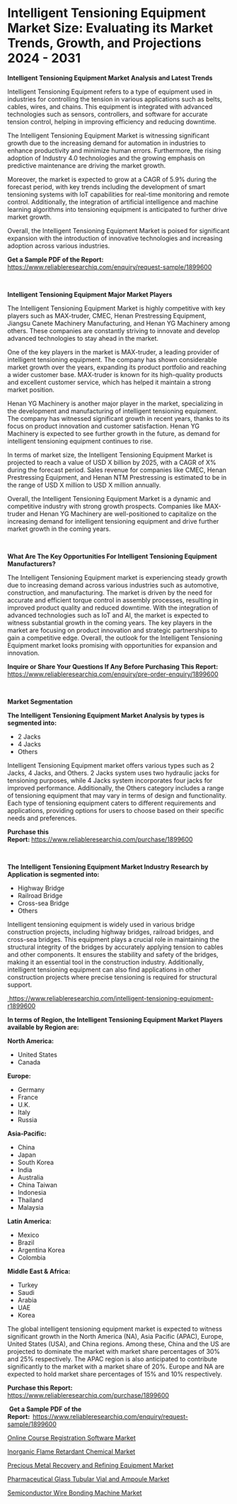 <p><h1>Intelligent Tensioning Equipment Market Size: Evaluating its Market Trends, Growth, and Projections 2024 - 2031</h1></p><p><strong>Intelligent Tensioning Equipment Market Analysis and Latest Trends</strong></p>
<p><p>Intelligent Tensioning Equipment refers to a type of equipment used in industries for controlling the tension in various applications such as belts, cables, wires, and chains. This equipment is integrated with advanced technologies such as sensors, controllers, and software for accurate tension control, helping in improving efficiency and reducing downtime.</p><p>The Intelligent Tensioning Equipment Market is witnessing significant growth due to the increasing demand for automation in industries to enhance productivity and minimize human errors. Furthermore, the rising adoption of Industry 4.0 technologies and the growing emphasis on predictive maintenance are driving the market growth.</p><p>Moreover, the market is expected to grow at a CAGR of 5.9% during the forecast period, with key trends including the development of smart tensioning systems with IoT capabilities for real-time monitoring and remote control. Additionally, the integration of artificial intelligence and machine learning algorithms into tensioning equipment is anticipated to further drive market growth.</p><p>Overall, the Intelligent Tensioning Equipment Market is poised for significant expansion with the introduction of innovative technologies and increasing adoption across various industries.</p></p>
<p><strong>Get a Sample PDF of the Report:&nbsp;</strong> <a href="https://www.reliableresearchiq.com/enquiry/request-sample/1899600">https://www.reliableresearchiq.com/enquiry/request-sample/1899600</a></p>
<p>&nbsp;</p>
<p><strong>Intelligent Tensioning Equipment Major Market Players</strong></p>
<p><p>The Intelligent Tensioning Equipment Market is highly competitive with key players such as MAX-truder, CMEC, Henan Prestressing Equipment, Jiangsu Canete Machinery Manufacturing, and Henan YG Machinery among others. These companies are constantly striving to innovate and develop advanced technologies to stay ahead in the market.</p><p>One of the key players in the market is MAX-truder, a leading provider of intelligent tensioning equipment. The company has shown considerable market growth over the years, expanding its product portfolio and reaching a wider customer base. MAX-truder is known for its high-quality products and excellent customer service, which has helped it maintain a strong market position.</p><p>Henan YG Machinery is another major player in the market, specializing in the development and manufacturing of intelligent tensioning equipment. The company has witnessed significant growth in recent years, thanks to its focus on product innovation and customer satisfaction. Henan YG Machinery is expected to see further growth in the future, as demand for intelligent tensioning equipment continues to rise.</p><p>In terms of market size, the Intelligent Tensioning Equipment Market is projected to reach a value of USD X billion by 2025, with a CAGR of X% during the forecast period. Sales revenue for companies like CMEC, Henan Prestressing Equipment, and Henan NTM Prestressing is estimated to be in the range of USD X million to USD X million annually.</p><p>Overall, the Intelligent Tensioning Equipment Market is a dynamic and competitive industry with strong growth prospects. Companies like MAX-truder and Henan YG Machinery are well-positioned to capitalize on the increasing demand for intelligent tensioning equipment and drive further market growth in the coming years.</p></p>
<p>&nbsp;</p>
<p><strong>What Are The Key Opportunities For Intelligent Tensioning Equipment Manufacturers?</strong></p>
<p><p>The Intelligent Tensioning Equipment market is experiencing steady growth due to increasing demand across various industries such as automotive, construction, and manufacturing. The market is driven by the need for accurate and efficient torque control in assembly processes, resulting in improved product quality and reduced downtime. With the integration of advanced technologies such as IoT and AI, the market is expected to witness substantial growth in the coming years. The key players in the market are focusing on product innovation and strategic partnerships to gain a competitive edge. Overall, the outlook for the Intelligent Tensioning Equipment market looks promising with opportunities for expansion and innovation.</p></p>
<p><strong>Inquire or Share Your Questions If Any Before Purchasing This Report:</strong> <a href="https://www.reliableresearchiq.com/enquiry/pre-order-enquiry/1899600">https://www.reliableresearchiq.com/enquiry/pre-order-enquiry/1899600</a></p>
<p>&nbsp;</p>
<p><strong>Market Segmentation</strong></p>
<p><strong>The Intelligent Tensioning Equipment Market Analysis by types is segmented into:</strong></p>
<p><ul><li>2 Jacks</li><li>4 Jacks</li><li>Others</li></ul></p>
<p><p>Intelligent Tensioning Equipment market offers various types such as 2 Jacks, 4 Jacks, and Others. 2 Jacks system uses two hydraulic jacks for tensioning purposes, while 4 Jacks system incorporates four jacks for improved performance. Additionally, the Others category includes a range of tensioning equipment that may vary in terms of design and functionality. Each type of tensioning equipment caters to different requirements and applications, providing options for users to choose based on their specific needs and preferences.</p></p>
<p><strong>Purchase this Report:&nbsp;</strong><a href="https://www.reliableresearchiq.com/purchase/1899600">https://www.reliableresearchiq.com/purchase/1899600</a></p>
<p>&nbsp;</p>
<p><strong>The Intelligent Tensioning Equipment Market Industry Research by Application is segmented into:</strong></p>
<p><ul><li>Highway Bridge</li><li>Railroad Bridge</li><li>Cross-sea Bridge</li><li>Others</li></ul></p>
<p><p>Intelligent tensioning equipment is widely used in various bridge construction projects, including highway bridges, railroad bridges, and cross-sea bridges. This equipment plays a crucial role in maintaining the structural integrity of the bridges by accurately applying tension to cables and other components. It ensures the stability and safety of the bridges, making it an essential tool in the construction industry. Additionally, intelligent tensioning equipment can also find applications in other construction projects where precise tensioning is required for structural support.</p></p>
<p><a href="https://www.reliableresearchiq.com/intelligent-tensioning-equipment-r1899600">&nbsp;https://www.reliableresearchiq.com/intelligent-tensioning-equipment-r1899600</a></p>
<p><strong>In terms of Region, the Intelligent Tensioning Equipment Market Players available by Region are:</strong></p>
<p>
    <p> <strong> North America: </strong>
        <ul>
            <li>United States</li>
            <li>Canada</li>
        </ul>
        </p> 
    <p> <strong> Europe: </strong>
        <ul>
            <li>Germany</li>
            <li>France</li>
            <li>U.K.</li>
            <li>Italy</li>
            <li>Russia</li>
        </ul>
        </p> 
    <p> <strong> Asia-Pacific: </strong>
        <ul>
            <li>China</li>
            <li>Japan</li>
            <li>South Korea</li>
            <li>India</li>
            <li>Australia</li>
            <li>China Taiwan</li>
            <li>Indonesia</li>
            <li>Thailand</li>
            <li>Malaysia</li>
        </ul>
        </p> 
    <p> <strong> Latin America: </strong>
        <ul>
            <li>Mexico</li>
            <li>Brazil</li>
            <li>Argentina Korea</li>
            <li>Colombia</li>
        </ul>
        </p> 
    <p> <strong> Middle East & Africa: </strong>
        <ul>
            <li>Turkey</li>
            <li>Saudi</li>
            <li>Arabia</li>
            <li>UAE</li>
            <li>Korea</li>
        </ul>
    </p>
    </p>
<p><p>The global intelligent tensioning equipment market is expected to witness significant growth in the North America (NA), Asia Pacific (APAC), Europe, United States (USA), and China regions. Among these, China and the US are projected to dominate the market with market share percentages of 30% and 25% respectively. The APAC region is also anticipated to contribute significantly to the market with a market share of 20%. Europe and NA are expected to hold market share percentages of 15% and 10% respectively.</p></p>
<p><strong>Purchase this Report: </strong><a href="https://www.reliableresearchiq.com/purchase/1899600">https://www.reliableresearchiq.com/purchase/1899600</a></p>
<p>&nbsp;<strong>Get a Sample PDF of the Report:&nbsp;&nbsp;</strong><a href="https://www.reliableresearchiq.com/enquiry/request-sample/1899600">https://www.reliableresearchiq.com/enquiry/request-sample/1899600</a></p>
<p><strong></strong></p>
<p><p><a href="https://www.linkedin.com/pulse/global-online-course-registration-software-market-exploring-ajb2f?trackingId=v5894ZoSRaSbIC%2F%2BAMQjhQ%3D%3D">Online Course Registration Software Market</a></p><p><a href="https://www.linkedin.com/pulse/global-inorganic-flame-retardant-chemical-market-size-trends-ef1ce?trackingId=xlDj%2B6uLT8yrXhLoEat%2FhA%3D%3D">Inorganic Flame Retardant Chemical Market</a></p><p><a href="https://www.linkedin.com/pulse/global-precious-metal-recovery-refining-equipment-market-size-snome?trackingId=R7I0mNU3QOCwSaeq%2Bd2Aqg%3D%3D">Precious Metal Recovery and Refining Equipment Market</a></p><p><a href="https://www.linkedin.com/pulse/pharmaceutical-glass-tubular-vial-ampoule-market-size-segmentation-e6ddf?trackingId=XnQeqyvSRc%2BluUvxaMRoXQ%3D%3D">Pharmaceutical Glass Tubular Vial and Ampoule Market</a></p><p><a href="https://github.com/msLonKoss78/Market-Research-Report-List-1/blob/main/semiconductor-wire-bonding-machine-market.md">Semiconductor Wire Bonding Machine Market</a></p></p>